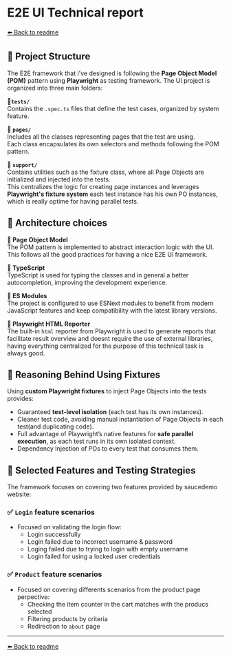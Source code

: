 
# E2E UI Technical report
[⬅️ Back to readme](README.md)
## 📌 Project Structure

The E2E framework that i've  designed is following  the **Page Object Model (POM)** pattern using  **Playwright** as testing framework. The UI project is organized into three main folders:

**🔹`tests/`**  
  Contains the `.spec.ts` files that define the test cases, organized by system feature.  

**🔹 `pages/`**  
  Includes all the classes representing pages that the test are using.  
  Each class encapsulates its own selectors and methods following the POM pattern.

**🔹 `support/`**  
  Contains utilities such as the fixture class, where all Page Objects are initialized and injected into the tests.  
  This centralizes the logic for creating page instances and leverages **Playwright's fixture system** each test instance has his own PO instances, which is really optime for having parallel tests.

## 🧱 Architecture choices

**🔹 Page Object Model**  
  The POM pattern is implemented to abstract interaction logic with the UI. This follows all the good practices for having a nice E2E Ui framework.

**🔹 TypeScript**  
  TypeScript is used for  typing  the classes and in general a better autocompletion, improving the development experience.

**🔹 ES Modules**  
  The project is configured to use ESNext modules to benefit from modern JavaScript features and keep compatibility with the latest library versions.

**🔹 Playwright HTML Reporter**  
  The built-in `html` reporter from Playwright is used to generate reports that facilitate result overview and doesnt require the use of external libraries, having everything centralized for the purpose of this technical task is always good.

## 🎯 Reasoning Behind Using Fixtures

Using **custom Playwright fixtures** to inject Page Objects into the tests provides:

- Guaranteed **test-level isolation** (each test has its own instances).
- Cleaner test code, avoiding manual instantiation of Page Objects in each test(and duplicating code).
- Full advantage of Playwright’s native features for **safe parallel execution**, as each test runs in its own isolated context.
- Dependency Injection of POs to every test that consumes them.

## 🧪 Selected Features and Testing Strategies

The framework focuses on covering two features provided by saucedemo website:

### ✅ `Login` feature scenarios 

- Focused on validating the login flow:
   - Login successfully
   - Login failed due to incorrect username & password
   - Loging failed due to trying to login with empty username
   - Login failed for using a locked user credentials

### ✅ `Product` feature scenarios

- Focused on covering differents scenarios from the product page perpective: 
    - Checking the item counter in the cart matches with the producs selected
    - Filtering products by criteria  
    - Redirection to `about` page

---
[⬅️ Back to readme](README.md)
